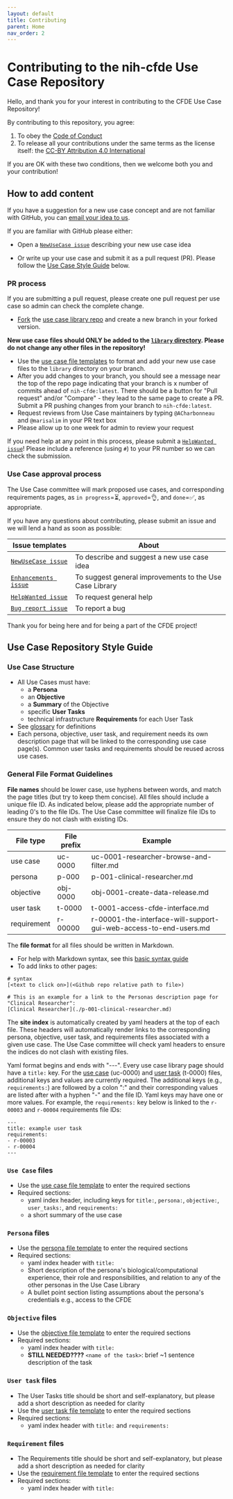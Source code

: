 ```yaml
---
layout: default
title: Contributing
parent: Home
nav_order: 2
---
```


# Contributing to the nih-cfde Use Case Repository

Hello, and thank you for your interest in contributing to the CFDE Use Case Repository!

By contributing to this repository, you agree:

1.  To obey the [Code of Conduct](./CODEOFCONDUCT.md)
2.  To release all your contributions under the same terms as the license itself: the [CC-BY Attribution 4.0 International](./LICENSE.md)

If you are OK with these two conditions, then we welcome both you and your contribution!

## How to add content

If you have a suggestion for a new use case concept and are not familiar with GitHub, you can [email your idea to us](mailto:support@cfde.atlassian.net).

If you are familiar with GitHub please either:

  - Open a [`NewUseCase issue`](https://github.com/nih-cfde/use-case-library-build/issues/new?labels=new+use+case&template=NewUseCase_template.md&title=Add+use+case+idea+title) describing your new use case idea

  - Or write up your use case and submit it as a pull request (PR). Please follow the [Use Case Style Guide](#usecasestyle) below.

### PR process
If you are submitting a pull request, please create one pull request per use case so admin can check the complete change.

  - [Fork](https://docs.github.com/en/github/getting-started-with-github/fork-a-repo) the [use case library repo](https://github.com/nih-cfde/use-case-library-build) and create a new branch in your forked version.

  **New use case files should ONLY be added to the [`library` directory](https://github.com/nih-cfde/use-case-library-build/tree/latest/library). Please do not change any other files in the repository!**

  - Use the [use case file templates](https://github.com/nih-cfde/use-case-library-build/tree/latest/library_file_templates) to format and add your new use case files to the `library` directory on your branch.
  - After you add changes to your branch, you should see a message near the top of the repo page indicating that your branch is x number of commits ahead of `nih-cfde:latest`. There should be a button for "Pull request" and/or "Compare" - they lead to the same page to create a PR. Submit a PR pushing changes from your branch to `nih-cfde:latest`.
  - Request reviews from Use Case maintainers by typing `@ACharbonneau` and `@marisalim` in your PR text box
  - Please allow up to one week for admin to review your request

If you need help at any point in this process, please submit a [`HelpWanted issue`](https://github.com/nih-cfde/use-case-library-build/issues/new?labels=help+wanted&template=help_template.md&title=Add+problem+title)! Please include a reference (using `#`) to your PR number so we can check the submission.

### Use Case approval process

The Use Case committee will mark proposed use cases, and corresponding requirements pages, as `in progress`=&#x23F3;, `approved`=&#x1F44C;, and `done`=&#x2705;, as appropriate.

If you have any questions about contributing, please submit an issue and we will lend a hand as soon as possible:

Issue templates | About
--- | ---
[`NewUseCase issue`](https://github.com/nih-cfde/use-case-library-build/issues/new?labels=new+use+case&template=NewUseCase_template.md&title=Add+use+case+idea+title) | To describe and suggest a new use case idea
[`Enhancements issue`](https://github.com/nih-cfde/use-case-library-build/issues/new?labels=enhancement&template=Enhancement_template.md&title=Add+suggested+enhancement+title) | To suggest general improvements to the Use Case Library
[`HelpWanted issue`](https://github.com/nih-cfde/use-case-library-build/issues/new?labels=help+wanted&template=help_template.md&title=Add+problem+title) | To request general help
[`Bug report issue`](https://github.com/nih-cfde/use-case-library-build/issues/new?labels=bug&template=bug_template.md&title=Add+bug+title) | To report a bug

Thank you for being here and for being a part of the CFDE project!

## Use Case Repository Style Guide <a name="usecasestyle"></a>

### Use Case Structure
- All Use Cases must have:
    - a **Persona**
    - an **Objective**
    - a **Summary** of the Objective
    - specific **User Tasks**
    - technical infrastructure **Requirements** for each User Task
- See [glossary](./glossary.md) for definitions
- Each persona, objective, user task, and requirement needs its own description page that will be linked to the corresponding use case page(s). Common user tasks and requirements should be reused across use cases.

### General File Format Guidelines

**File names** should be lower case, use hyphens between words, and match the page titles (but try to keep them concise). All files should include a unique file ID. As indicated below, please add the appropriate number of leading 0's to the file IDs. The Use Case committee will finalize file IDs to ensure they do not clash with existing IDs.

   File type | File prefix | Example
   --- | --- | ---
   use case | uc-0000 | uc-0001-researcher-browse-and-filter.md
   persona | p-000 | p-001-clinical-researcher.md
   objective | obj-0000 | obj-0001-create-data-release.md
   user task | t-0000 | t-0001-access-cfde-interface.md
   requirement | r-00000 | r-00001-the-interface-will-support-gui-web-access-to-end-users.md

The **file format** for all files should be written in Markdown.

- For help with Markdown syntax, see this [basic syntax guide](https://www.markdownguide.org/basic-syntax/)
- To add links to other pages:
```
# syntax
[<text to click on>](<Github repo relative path to file>)

# This is an example for a link to the Personas description page for "Clinical Researcher":
[Clinical Researcher](./p-001-clinical-researcher.md)
```

The **site index** is automatically created by yaml headers at the top of each file. These headers will automatically render links to the corresponding persona, objective, user task, and requirements files associated with a given use case. The Use Case committee will check yaml headers to ensure the indices do not clash with existing files.

Yaml format begins and ends with "---". Every use case library page should have a `title:` key. For the [use case](#use-case-files) (uc-0000) and [user task](#user-task-files) (t-0000) files, additional keys and values are currently required. The additional keys (e.g., `requirements:`) are followed by a colon ":" and their corresponding values are listed after with a hyphen "-" and the file ID. Yaml keys may have one or more values. For example, the `requirements:` key below is linked to the `r-00003` and `r-00004` requirements file IDs:

```
---
title: example user task
requirements:
- r-00003
- r-00004
---
```

### `Use Case` files <a name="use-case-files"></a>
- Use the [use case file template](https://github.com/nih-cfde/use-case-library-build/tree/latest/library_file_templates/library-uc-template.md) to enter the required sections
- Required sections:
    - yaml index header, including keys for `title:`, `persona:`, `objective:`, `user_tasks:`, and `requirements:`
    - a short summary of the use case

### `Persona` files
- Use the [persona file template](https://github.com/nih-cfde/use-case-library-build/tree/latest/library_file_templates/library-persona-template.md) to enter the required sections
- Required sections:
    - yaml index header with `title:`
    - Short description of the persona's biological/computational experience, their role and responsibilities, and relation to any of the other personas in the Use Case Library
    - A bullet point section listing assumptions about the persona's credentials e.g., access to the CFDE

### `Objective` files
- Use the [objective file template](https://github.com/nih-cfde/use-case-library-build/tree/latest/library_file_templates/library-obj-template.md) to enter the required sections
- Required sections:
    - yaml index header with `title:`
    - **STILL NEEDED????** `<name of the task>`: brief ~1 sentence description of the task

### `User task` files <a name="user-task-files"></a>
- The User Tasks title should be short and self-explanatory, but please add a short description as needed for clarity
- Use the [user task file template](https://github.com/nih-cfde/use-case-library-build/tree/latest/library_file_templates/library-task-template.md) to enter the required sections
- Required sections:
    - yaml index header with `title:` and `requirements:`

### `Requirement` files
- The Requirements title should be short and self-explanatory, but please add a short description as needed for clarity
- Use the [requirement file template](https://github.com/nih-cfde/use-case-library-build/tree/latest/library_file_templates/library-reqs-template.md) to enter the required sections
- Required sections:
    - yaml index header with `title:`
